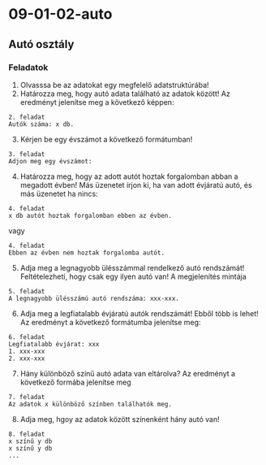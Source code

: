 # 09-01-02-auto
## Autó osztály 
### Feladatok

1. Olvasssa be az adatokat egy megfelelő adatstruktúrába!
2. Határozza meg, hogy autó adata található az adatok között! Az eredményt jelenítse meg a következő képpen:
```
2. feladat
Autók száma: x db.
```
3. Kérjen be egy évszámot a következő formátumban!
```
3. feladat
Adjon meg egy évszámot:
```
4. Határozza meg, hogy az adott autót hoztak forgalomban abban a megadott évben! Más üzenetet írjon ki, ha van adott évjáratú autó, és más üzenetet ha nincs:
```
4. feladat
x db autót hoztak forgalomban ebben az évben.
```
vagy
```
4. feladat
Ebben az évben nem hoztak forgalomba autót.
```
5. Adja meg a legnagyobb ülésszámmal rendelkező autó rendszámát! Feltételezheti, hogy csak egy ilyen autó van! A megjelenítés mintája
```
5. feladat
A legnagyobb ülésszámú autó rendszáma: xxx-xxx.
```
6. Adja meg a legfiatalabb évjáratú autók rendszámát! Ebből több is lehet! Az eredményt a következő formátumba jelenítse meg:
```
6. feladat
Legfiatalabb évjárat: xxx
1. xxx-xxx
2. xxx-xxx
```
7.  Hány különböző színű autó adata van eltárolva? Az eredményt a következő formába jelenítse meg
```
7. feladat
Az adatok x különböző színben találhatók meg.
```
8.  Adja meg, hgoy az adatok között színenként hány autó van!
```
8. feladat
x színű y db
x színű y db
...
```
 
